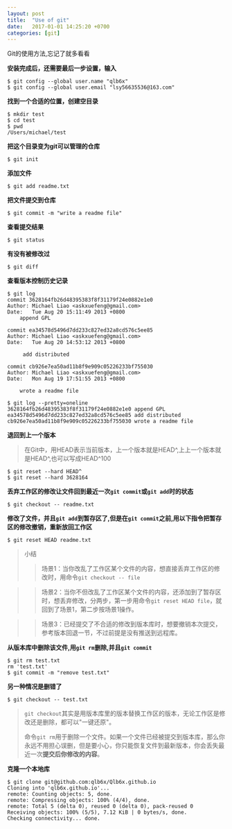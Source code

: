 ```yaml
---
layout: post
title:  "Use of git"
date:   2017-01-01 14:25:20 +0700
categories: [git]
---
```


Git的使用方法,忘记了就多看看

**安装完成后，还需要最后一步设置，输入**
```
$ git config --global user.name "qlb6x"
$ git config --global user.email "lsy56635536@163.com"
```
**找到一个合适的位置，创建空目录**
```    
$ mkdir test
$ cd test
$ pwd
/Users/michael/test
```
**把这个目录变为git可以管理的仓库**
```
$ git init
```
**添加文件**
```
$ git add readme.txt
```
**把文件提交到仓库**
```
$ git commit -m "write a readme file"
```
**查看提交结果**
```
$ git status
```
**有没有被修改过**		
```
$ git diff
```
**查看版本控制历史记录**
```
$ git log
commit 3628164fb26d48395383f8f31179f24e0882e1e0
Author: Michael Liao <askxuefeng@gmail.com>
Date:   Tue Aug 20 15:11:49 2013 +0800
    append GPL
		
commit ea34578d5496d7dd233c827ed32a8cd576c5ee85
Author: Michael Liao <askxuefeng@gmail.com>
Date:   Tue Aug 20 14:53:12 2013 +0800
		
	 add distributed
		
commit cb926e7ea50ad11b8f9e909c05226233bf755030
Author: Michael Liao <askxuefeng@gmail.com>
Date:   Mon Aug 19 17:51:55 2013 +0800
		
	wrote a readme file
			
$ git log --pretty=oneline
3628164fb26d48395383f8f31179f24e0882e1e0 append GPL
ea34578d5496d7dd233c827ed32a8cd576c5ee85 add distributed
cb926e7ea50ad11b8f9e909c05226233bf755030 wrote a readme file
```
**退回到上一个版本**

>在Git中，用HEAD表示当前版本，上一个版本就是HEAD^,上上一个版本就是HEAD^,也可以写成HEAD^100

```
$ git reset --hard HEAD^
$ git reset --hard 3628164
```

**丢弃工作区的修改让文件回到最近一次`git commit`或`git add`时的状态**
```
$ git checkout -- readme.txt
```
**修改了文件，并且`git add`到暂存区了,但是在`git commit`之前,用以下指令把暂存区的修改撤销，重新放回工作区**
```
$ git reset HEAD readme.txt 
```
>小结
>>场景1：当你改乱了工作区某个文件的内容，想直接丢弃工作区的修改时，用命令`git checkout -- file`

>>场景2：当你不但改乱了工作区某个文件的内容，还添加到了暂存区时，想丢弃修改，分两步，第一步用命令`git reset HEAD file`，就回到了场景1，第二步按场景1操作。

>>场景3：已经提交了不合适的修改到版本库时，想要撤销本次提交，参考版本回退一节，不过前提是没有推送到远程库。

**从版本库中删除该文件,用`git rm`删除,并且`git commit`**
```
$ git rm test.txt
rm 'test.txt'
$ git commit -m "remove test.txt"
```
**另一种情况是删错了**
```
$ git checkout -- test.txt
```
>`git checkout`其实是用版本库里的版本替换工作区的版本，无论工作区是修改还是删除，都可以"一键还原"。
>
>命令`git rm`用于删除一个文件。如果一个文件已经被提交到版本库，那么你永远不用担心误删，但是要小心，你只能恢复文件到最新版本，你会丢失最近一次**提交后你修改的内容**。

**克隆一个本地库**
```
$ git clone git@github.com:qlb6x/Qlb6x.github.io
Cloning into 'qlb6x.github.io'...
remote: Counting objects: 5, done.
remote: Compressing objects: 100% (4/4), done.
remote: Total 5 (delta 0), reused 0 (delta 0), pack-reused 0
Receiving objects: 100% (5/5), 7.12 KiB | 0 bytes/s, done.
Checking connectivity... done.
```

